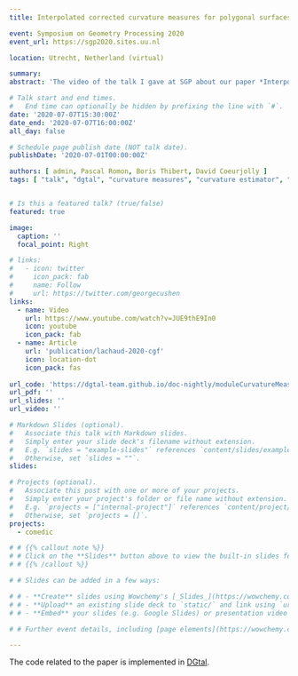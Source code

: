 ```yaml
---
title: Interpolated corrected curvature measures for polygonal surfaces

event: Symposium on Geometry Processing 2020
event_url: https://sgp2020.sites.uu.nl

location: Utrecht, Netherland (virtual)

summary: 
abstract: 'The video of the talk I gave at SGP about our paper *Interpolated corrected curvature measures for polygonal surfaces*.'

# Talk start and end times.
#   End time can optionally be hidden by prefixing the line with `#`.
date: '2020-07-07T15:30:00Z'
date_end: '2020-07-07T16:00:00Z'
all_day: false

# Schedule page publish date (NOT talk date).
publishDate: '2020-07-01T00:00:00Z'

authors: [ admin, Pascal Romon, Boris Thibert, David Coeurjolly ]
tags: [ "talk", "dgtal", "curvature measures", "curvature estimator", "3D", "polygonal mesh", "digital surface", "discrete geometric estimator", "geometric measure theory" ]


# Is this a featured talk? (true/false)
featured: true

image:
  caption: ''
  focal_point: Right

# links:
#   - icon: twitter
#     icon_pack: fab
#     name: Follow
#     url: https://twitter.com/georgecushen
links:
  - name: Video
    url: https://www.youtube.com/watch?v=JUE9thE9In0
    icon: youtube
    icon_pack: fab
  - name: Article
    url: 'publication/lachaud-2020-cgf'
    icon: location-dot
    icon_pack: fas
    
url_code: 'https://dgtal-team.github.io/doc-nightly/moduleCurvatureMeasures.html'
url_pdf: ''
url_slides: ''
url_video: ''

# Markdown Slides (optional).
#   Associate this talk with Markdown slides.
#   Simply enter your slide deck's filename without extension.
#   E.g. `slides = "example-slides"` references `content/slides/example-slides.md`.
#   Otherwise, set `slides = ""`.
slides: 

# Projects (optional).
#   Associate this post with one or more of your projects.
#   Simply enter your project's folder or file name without extension.
#   E.g. `projects = ["internal-project"]` references `content/project/deep-learning/index.md`.
#   Otherwise, set `projects = []`.
projects:
  - comedic

# # {{% callout note %}}
# # Click on the **Slides** button above to view the built-in slides feature.
# # {{% /callout %}}

# # Slides can be added in a few ways:

# # - **Create** slides using Wowchemy's [_Slides_](https://wowchemy.com/docs/managing-content/#create-slides) feature and link using `slides` parameter in the front matter of the talk file
# # - **Upload** an existing slide deck to `static/` and link using `url_slides` parameter in the front matter of the talk file
# # - **Embed** your slides (e.g. Google Slides) or presentation video on this page using [shortcodes](https://wowchemy.com/docs/writing-markdown-latex/).

# # Further event details, including [page elements](https://wowchemy.com/docs/writing-markdown-latex/) such as image galleries, can be added to the body of this page.

---
```


The code related to the paper is implemented in
[DGtal](https://dgtal-team.github.io/doc-nightly/moduleCurvatureMeasures.html).

